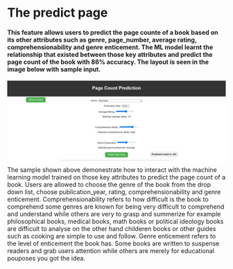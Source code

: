 # The predict page 
#### This feature allows users to predict the page counte of a book based on its other attributes such as genre, page_number, average rating, comprehensionability and genre enticement. The ML model learnt the relationship that existed between those key attributes and predict the page count of the book with 86% accuracy. The layout is seen in the image below with sample input.

<div align = "center">
  <img src="pagecount-prediction.png" alt="Image title">
</div>
The sample shown above demonestrate how to interact with the machine learning model trained on those key attributes to predict the page count of a book. 
Users are allowed to choose the genre of the book from the drop down list, choose publication_year, rating, comprehensionability and genre enticement. Comprehensionability refers to how difficult is the book to comprehend some genres are known for being very difficult to comprehend and understand while others are very to grasp and summerize for example philosophical books, medical books, math books or political ideology books are difficult to analyse on the other hand childeren books or other guides such as cooking are simple to use and follow. Genre enticement refers to the level of enticement the book has. Some books are written to suspense readers and grab users attention while others are merely for educational pouposes you got the idea.
